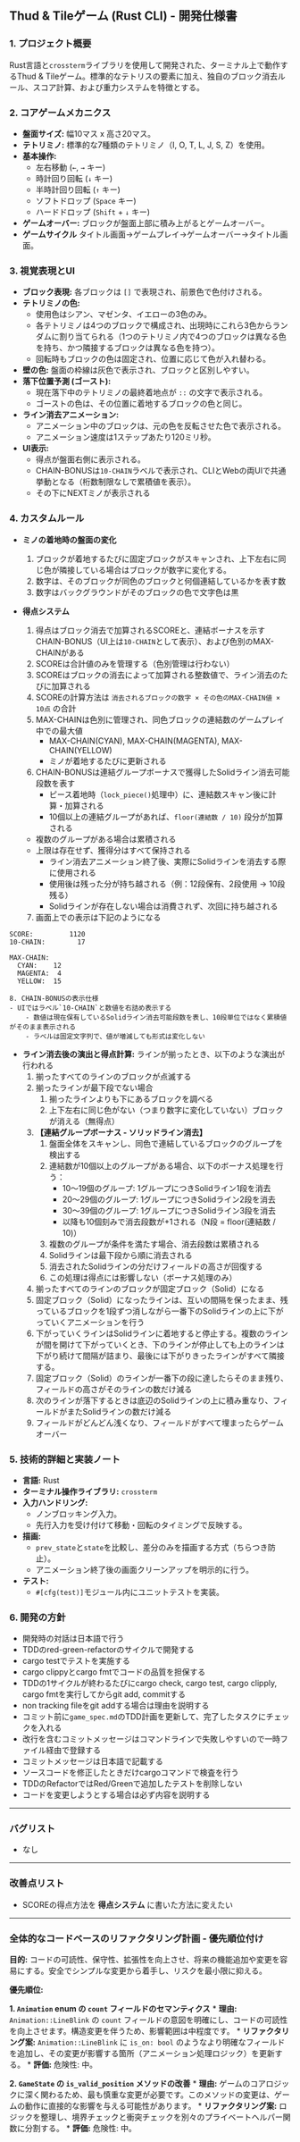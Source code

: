 ## Thud & Tileゲーム (Rust CLI) - 開発仕様書

### 1. プロジェクト概要

Rust言語と`crossterm`ライブラリを使用して開発された、ターミナル上で動作するThud & Tileゲーム。標準的なテトリスの要素に加え、独自のブロック消去ルール、スコア計算、および重力システムを特徴とする。

### 2. コアゲームメカニクス

*   **盤面サイズ:** 幅10マス x 高さ20マス。
*   **テトリミノ:** 標準的な7種類のテトリミノ（I, O, T, L, J, S, Z）を使用。
*   **基本操作:**
    *   左右移動 (`←`, `→` キー)
    *   時計回り回転 (`↓` キー)
    *   半時計回り回転 (`↑` キー)
    *   ソフトドロップ (`Space` キー)
    *   ハードドロップ (`Shift` + `↓` キー)
*   **ゲームオーバー:** ブロックが盤面上部に積み上がるとゲームオーバー。
*   **ゲームサイクル** タイトル画面→ゲームプレイ→ゲームオーバー→タイトル画面。

### 3. 視覚表現とUI

*   **ブロック表現:** 各ブロックは `[]` で表現され、前景色で色付けされる。
*   **テトリミノの色:**
    *   使用色はシアン、マゼンタ、イエローの3色のみ。
    *   各テトリミノは4つのブロックで構成され、出現時にこれら3色からランダムに割り当てられる（1つのテトリミノ内で4つのブロックは異なる色を持ち、かつ隣接するブロックは異なる色を持つ）。
    *   回転時もブロックの色は固定され、位置に応じて色が入れ替わる。
*   **壁の色:** 盤面の枠線は灰色で表示され、ブロックと区別しやすい。
*   **落下位置予測 (ゴースト):**
    *   現在落下中のテトリミノの最終着地点が `::` の文字で表示される。
    *   ゴーストの色は、その位置に着地するブロックの色と同じ。
*   **ライン消去アニメーション:**
    *   アニメーション中のブロックは、元の色を反転させた色で表示される。
    *   アニメーション速度は1ステップあたり120ミリ秒。
*   **UI表示:**
    *   得点が盤面右側に表示される。
    *   CHAIN-BONUSは`10-CHAIN`ラベルで表示され、CLIとWebの両UIで共通挙動となる（桁数制限なしで累積値を表示）。
    *   その下にNEXTミノが表示される

### 4. カスタムルール

*   **ミノの着地時の盤面の変化**
    1. ブロックが着地するたびに固定ブロックがスキャンされ、上下左右に同じ色が隣接している場合はブロックが数字に変化する。
    2. 数字は、そのブロックが同色のブロックと何個連結しているかを表す数
    3. 数字はバックグラウンドがそのブロックの色で文字色は黒

*   **得点システム**
    1. 得点はブロック消去で加算されるSCOREと、連結ボーナスを示すCHAIN-BONUS（UI上は`10-CHAIN`として表示）、および色別のMAX-CHAINがある
    2. SCOREは合計値のみを管理する（色別管理は行わない）
    3. SCOREはブロックの消去によって加算される整数値で、ライン消去のたびに加算される
    4. SCOREの計算方法は `消去されるブロックの数字 × その色のMAX-CHAIN値 × 10点` の合計
    5. MAX-CHAINは色別に管理され、同色ブロックの連結数のゲームプレイ中での最大値
        - MAX-CHAIN(CYAN), MAX-CHAIN(MAGENTA), MAX-CHAIN(YELLOW)
        - ミノが着地するたびに更新される
    6. CHAIN-BONUSは連結グループボーナスで獲得したSolidライン消去可能段数を表す
        - ピース着地時（`lock_piece()`処理中）に、連結数スキャン後に計算・加算される
        - 10個以上の連結グループがあれば、`floor(連結数 / 10)` 段分が加算される
    - 複数のグループがある場合は累積される
    - 上限は存在せず、獲得分はすべて保持される
        - ライン消去アニメーション終了後、実際にSolidラインを消去する際に使用される
        - 使用後は残った分が持ち越される（例：12段保有、2段使用 → 10段残る）
        - Solidラインが存在しない場合は消費されず、次回に持ち越される
    7. 画面上での表示は下記のようになる
```
SCORE:         1120
10-CHAIN:        17

MAX-CHAIN:
  CYAN:    12
  MAGENTA:  4
  YELLOW:  15
```
    8. CHAIN-BONUSの表示仕様
    - UIではラベル`10-CHAIN`と数値を右詰め表示する
        - 数値は現在保有しているSolidライン消去可能段数を表し、10段単位ではなく累積値がそのまま表示される
        - ラベルは固定文字列で、値が増減しても形式は変化しない

*   **ライン消去後の演出と得点計算:** ラインが揃ったとき、以下のような演出が行われる
    1. 揃ったすべてのラインのブロックが点滅する
    2. 揃ったラインが最下段でない場合
        1. 揃ったラインよりも下にあるブロックを調べる
        2. 上下左右に同じ色がない（つまり数字に変化していない）ブロックが消える（無得点）
    3. **【連結グループボーナス - ソリッドライン消去】**
        1. 盤面全体をスキャンし、同色で連結しているブロックのグループを検出する
        2. 連結数が10個以上のグループがある場合、以下のボーナス処理を行う：
            - 10～19個のグループ: 1グループにつきSolidライン1段を消去
            - 20～29個のグループ: 1グループにつきSolidライン2段を消去
            - 30～39個のグループ: 1グループにつきSolidライン3段を消去
            - 以降も10個刻みで消去段数が+1される（N段 = floor(連結数 / 10)）
        3. 複数のグループが条件を満たす場合、消去段数は累積される
        4. Solidラインは最下段から順に消去される
        5. 消去されたSolidラインの分だけフィールドの高さが回復する
        6. この処理は得点には影響しない（ボーナス処理のみ）
    4. 揃ったすべてのラインのブロックが固定ブロック（Solid）になる
    5. 固定ブロック（Solid）になったラインは、互いの間隔を保ったまま、残っているブロックを1段ずつ消しながら一番下のSolidラインの上に下がっていくアニメーションを行う
    6. 下がっていくラインはSolidラインに着地すると停止する。複数のラインが間を開けて下がっていくとき、下のラインが停止しても上のラインは下がり続けて間隔が詰まり、最後には下がりきったラインがすべて隣接する。
    7. 固定ブロック（Solid）のラインが一番下の段に達したらそのまま残り、フィールドの高さがそのラインの数だけ減る
    8. 次のラインが落下するときは底辺のSolidラインの上に積み重なり、フィールドがまたSolidラインの数だけ減る
    9. フィールドがどんどん浅くなり、フィールドがすべて埋まったらゲームオーバー

### 5. 技術的詳細と実装ノート

*   **言語:** Rust
*   **ターミナル操作ライブラリ:** `crossterm`
*   **入力ハンドリング:**
    *   ノンブロッキング入力。
    *   先行入力を受け付けて移動・回転のタイミングで反映する。
*   **描画:**
    *   `prev_state`と`state`を比較し、差分のみを描画する方式（ちらつき防止）。
    *   アニメーション終了後の画面クリーンアップを明示的に行う。
*   **テスト:**
    *   `#[cfg(test)]`モジュール内にユニットテストを実装。

### 6. 開発の方針

*    開発時の対話は日本語で行う
*    TDDのred-green-refactorのサイクルで開発する
*    cargo testでテストを実施する
*    cargo clippyとcargo fmtでコードの品質を担保する
*    TDDの1サイクルが終わるたびにcargo check, cargo test, cargo clipply, cargo fmtを実行してからgit add, commitする
*    non tracking fileをgit addする場合は理由を説明する
*    コミット前に`game_spec.md`のTDD計画を更新して、完了したタスクにチェックを入れる
*    改行を含むコミットメッセージはコマンドラインで失敗しやすいので一時ファイル経由で登録する
*    コミットメッセージは日本語で記載する
*    ソースコードを修正したときだけcargoコマンドで検査を行う
*    TDDのRefactorではRed/Greenで追加したテストを削除しない
*    コードを変更しようとする場合は必ず内容を説明する

---

### バグリスト

*    なし

---

### 改善点リスト

*    SCOREの得点方法を **得点システム** に書いた方法に変えたい

---

### 全体的なコードベースのリファクタリング計画 - 優先順位付け

**目的:** コードの可読性、保守性、拡張性を向上させ、将来の機能追加や変更を容易にする。安全でシンプルな変更から着手し、リスクを最小限に抑える。

**優先順位:**

**1. `Animation` enum の `count` フィールドのセマンティクス**
    *   **理由:** `Animation::LineBlink` の `count` フィールドの意図を明確にし、コードの可読性を向上させます。構造変更を伴うため、影響範囲は中程度です。
    *   **リファクタリング案:** `Animation::LineBlink` に `is_on: bool` のようなより明確なフィールドを追加し、その変更が影響する箇所（アニメーション処理ロジック）を更新する。
    *   **評価:** 危険性: 中。

**2. `GameState` の `is_valid_position` メソッドの改善**
    *   **理由:** ゲームのコアロジックに深く関わるため、最も慎重な変更が必要です。このメソッドの変更は、ゲームの動作に直接的な影響を与える可能性があります。
    *   **リファクタリング案:** ロジックを整理し、境界チェックと衝突チェックを別々のプライベートヘルパー関数に分割する。
    *   **評価:** 危険性: 中。
